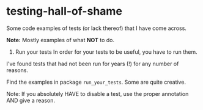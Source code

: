 # testing-hall-of-shame

Some code examples of tests (or lack thereof) that I have come across.

**Note:** Mostly examples of what **NOT** to do.


1. Run your tests
In order for your tests to be useful, you have to run them.

I've found tests that had not been run for years (!) for any number of reasons.

Find the examples in package `run_your_tests`. Some are quite creative.

Note: If you absolutely HAVE to disable a test, use the proper annotation AND give a reason.

